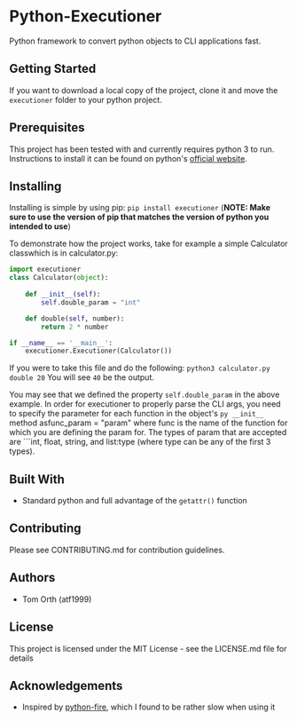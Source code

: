 # Python-Executioner
Python framework to convert python objects to CLI applications fast.

## Getting Started
If you want to download a local copy of the project, clone it and move the ```executioner``` folder to your python project.

## Prerequisites
This project has been tested with and currently requires python 3 to run.  Instructions to install it can be found on python's [official website](https://www.python.org).

## Installing
Installing is simple by using pip:
```pip install executioner```
(**NOTE: Make sure to use the version of pip that matches the version of python you intended to use**)

To demonstrate how the project works, take for example a simple Calculator classwhich is in calculator.py:
```py
import executioner
class Calculator(object):
  
    def __init__(self):
        self.double_param = "int"

    def double(self, number):
        return 2 * number

if __name__ == '__main__':
    executioner.Executioner(Calculator())
```
If you were to take this file and do the following: 
```python3 calculator.py double 20```
You will see ```40``` be the output.

You may see that we defined the property ```self.double_param``` in the above example.  In order for executioner to properly parse the CLI args, you need to specify the parameter for each function in the object's ```py __init__``` method asfunc_param = "param" where func is the name of the function for which you are defining the param for.  The types of param that are accepted are ```int, float, string, and list:type (where type can be any of the first 3 types).

## Built With
* Standard python and full advantage of the ```getattr()``` function


## Contributing
Please see CONTRIBUTING.md for contribution guidelines.

## Authors
* Tom Orth (atf1999)

## License
This project is licensed under the MIT License - see the LICENSE.md file for details

## Acknowledgements
* Inspired by [python-fire](https://www.github.com/google/python-fire), which I found to be rather slow when using it

